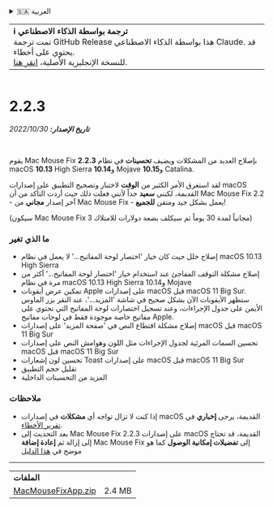 <details>
<summary>🇸🇦 العربية</summary>

[🇬🇧 English (GitHub)](https://github.com/noah-nuebling/mac-mouse-fix/releases/tag/2.2.3)\
[🇦🇩 Català](https://redirect.macmousefix.com/?target=mmf-release&tag=2.2.3&locale=ca)\
[🇩🇪 Deutsch](https://redirect.macmousefix.com/?target=mmf-release&tag=2.2.3&locale=de)\
[🇪🇸 Español](https://redirect.macmousefix.com/?target=mmf-release&tag=2.2.3&locale=es)\
[🇫🇷 Français](https://redirect.macmousefix.com/?target=mmf-release&tag=2.2.3&locale=fr)\
[🇮🇩 Indonesia](https://redirect.macmousefix.com/?target=mmf-release&tag=2.2.3&locale=id)\
[🇮🇹 Italiano](https://redirect.macmousefix.com/?target=mmf-release&tag=2.2.3&locale=it)\
[🇭🇺 Magyar](https://redirect.macmousefix.com/?target=mmf-release&tag=2.2.3&locale=hu)\
[🇳🇱 Nederlands](https://redirect.macmousefix.com/?target=mmf-release&tag=2.2.3&locale=nl)\
[🇵🇱 Polski](https://redirect.macmousefix.com/?target=mmf-release&tag=2.2.3&locale=pl)\
[🇧🇷 Português (Brasil)](https://redirect.macmousefix.com/?target=mmf-release&tag=2.2.3&locale=pt-BR)\
[🇵🇹 Português (Portugal)](https://redirect.macmousefix.com/?target=mmf-release&tag=2.2.3&locale=pt-PT)\
[🇷🇴 Română](https://redirect.macmousefix.com/?target=mmf-release&tag=2.2.3&locale=ro)\
[🇸🇪 Svenska](https://redirect.macmousefix.com/?target=mmf-release&tag=2.2.3&locale=sv)\
[🇻🇳 Tiếng Việt](https://redirect.macmousefix.com/?target=mmf-release&tag=2.2.3&locale=vi)\
[🇹🇷 Türkçe](https://redirect.macmousefix.com/?target=mmf-release&tag=2.2.3&locale=tr)\
[🇨🇿 Čeština](https://redirect.macmousefix.com/?target=mmf-release&tag=2.2.3&locale=cs)\
[🇬🇷 Ελληνικά](https://redirect.macmousefix.com/?target=mmf-release&tag=2.2.3&locale=el)\
[🇷🇺 Русский](https://redirect.macmousefix.com/?target=mmf-release&tag=2.2.3&locale=ru)\
[🇺🇦 Українська](https://redirect.macmousefix.com/?target=mmf-release&tag=2.2.3&locale=uk)\
[🇮🇱 עברית](https://redirect.macmousefix.com/?target=mmf-release&tag=2.2.3&locale=he)\
**🇸🇦 العربية**\
[🇮🇳 हिन्दी](https://redirect.macmousefix.com/?target=mmf-release&tag=2.2.3&locale=hi)\
[🇹🇭 ไทย](https://redirect.macmousefix.com/?target=mmf-release&tag=2.2.3&locale=th)\
[🇨🇳 中文 (简体)](https://redirect.macmousefix.com/?target=mmf-release&tag=2.2.3&locale=zh-Hans)\
[🇨🇳 中文 (繁體)](https://redirect.macmousefix.com/?target=mmf-release&tag=2.2.3&locale=zh-Hant)\
[🇭🇰 中文（香港)](https://redirect.macmousefix.com/?target=mmf-release&tag=2.2.3&locale=zh-HK)\
[🇯🇵 日本語](https://redirect.macmousefix.com/?target=mmf-release&tag=2.2.3&locale=ja)\
[🇰🇷 한국어](https://redirect.macmousefix.com/?target=mmf-release&tag=2.2.3&locale=ko)\
[Help translate Mac Mouse Fix to different languages!](https://github.com/noah-nuebling/mac-mouse-fix/discussions/731)
</details>
<table align=><td>
<b>ℹ️ ترجمة بواسطة الذكاء الاصطناعي</b><br>
تمت ترجمة GitHub Release هذا بواسطة الذكاء الاصطناعي Claude. قد يحتوي على أخطاء.<br>
للنسخة الإنجليزية الأصلية، <a href="https://github.com/noah-nuebling/mac-mouse-fix/releases/tag/2.2.3">انقر هنا</a>.
</td></table>

<table></table>

# 2.2.3
***تاريخ الإصدار:** 30‏/10‏/2022*

<br>

يقوم Mac Mouse Fix **2.2.3** بإصلاح العديد من المشكلات ويضيف **تحسينات** في نظام macOS **10.13** High Sierra و**10.14** Mojave و**10.15** Catalina.

لقد استغرق الأمر الكثير من **الوقت** لاختبار وتصحيح التطبيق على إصدارات macOS القديمة، لكنني **سعيد** جداً لأنني فعلت ذلك حيث أردت التأكد من أن Mac Mouse Fix 2.2 - آخر إصدار **مجاني** من Mac Mouse Fix - يعمل بشكل جيد ومتقن **للجميع**!

(سيكون Mac Mouse Fix 3 مجانياً لمدة 30 يوماً ثم سيكلف بضعة دولارات للامتلاك)

### ما الذي تغير

- إصلاح خلل حيث كان خيار 'اختصار لوحة المفاتيح...' لا يعمل في نظام macOS 10.13 High Sierra
- إصلاح مشكلة التوقف المفاجئ عند استخدام خيار 'اختصار لوحة المفاتيح...' أكثر من مرة في نظام macOS 10.13 High Sierra و10.14 Mojave
- تمكين عرض أيقونات Apple على إصدارات macOS قبل macOS 11 Big Sur. ستظهر الأيقونات الآن بشكل صحيح في شاشة 'المزيد...'، عند النقر بزر الماوس الأيمن على جدول الإجراءات، وعند تسجيل اختصارات لوحة المفاتيح التي تحتوي على مفاتيح خاصة موجودة فقط في لوحات مفاتيح Apple.
- إصلاح مشكلة اقتطاع النص في 'صفحة المزيد' على إصدارات macOS قبل macOS 11 Big Sur
- تحسين السمات المرئية لجدول الإجراءات مثل اللون وهوامش النص على إصدارات macOS قبل macOS 11 Big Sur
- تحسين لون إشعارات Toast على إصدارات macOS قبل macOS 11 Big Sur
- تقليل حجم التطبيق
- المزيد من التحسينات الداخلية

### ملاحظات

- إذا كنت لا تزال تواجه أي **مشكلات** في إصدارات macOS القديمة، يرجى **إخباري** في [تقرير الأخطاء](https://noah-nuebling.github.io/mac-mouse-fix-feedback-assistant/?type=bug-report).
- بعد التحديث إلى Mac Mouse Fix 2.2.3 على إصدارات macOS القديمة، قد تحتاج إلى إزالة ثم **إعادة إضافة** Mac Mouse Fix إلى **تفضيلات إمكانية الوصول** كما هو موضح في [هذا الدليل](https://github.com/noah-nuebling/mac-mouse-fix/discussions/101)

---

<table align="start">
<tr>
    <td colspan=2>
        <b>الملفات</b>
    </td>
</tr>
<tr>
    <td><a href="https://github.com/noah-nuebling/mac-mouse-fix/releases/download/2.2.3/MacMouseFixApp.zip">MacMouseFixApp.zip</a></td>
    <td>2.4 MB</td>
</tr>
</table>